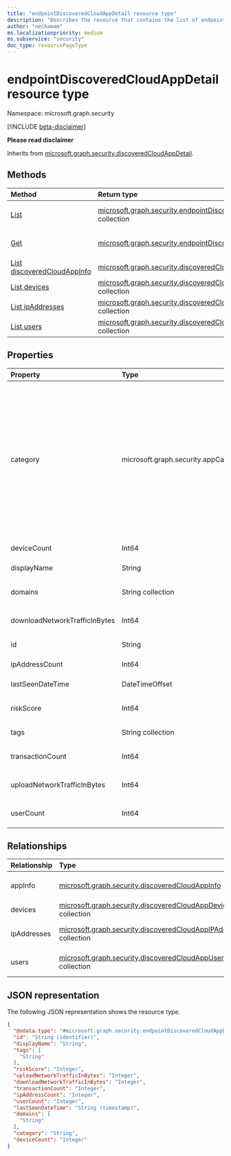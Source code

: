 ```yaml
---
title: "endpointDiscoveredCloudAppDetail resource type"
description: "Describes the resource that contains the list of endpoints accessed by discovered apps."
author: "nechamam"
ms.localizationpriority: medium
ms.subservice: "security"
doc_type: resourcePageType
---
```


# endpointDiscoveredCloudAppDetail resource type

Namespace: microsoft.graph.security

[!INCLUDE [beta-disclaimer](../../includes/beta-disclaimer.md)]

**Please read disclaimer**


Inherits from [microsoft.graph.security.discoveredCloudAppDetail](../resources/security-discoveredcloudappdetail.md).

## Methods
|Method|Return type|Description|
|:---|:---|:---|
|[List](../api/security-endpointdiscoveredcloudappdetail-list.md)|[microsoft.graph.security.endpointDiscoveredCloudAppDetail](../resources/security-endpointdiscoveredcloudappdetail.md) collection|Get a list of the [microsoft.graph.security.endpointDiscoveredCloudAppDetail](../resources/security-endpointdiscoveredcloudappdetail.md) objects and their properties.|
|[Get](../api/security-endpointdiscoveredcloudappdetail-get.md)|[microsoft.graph.security.endpointDiscoveredCloudAppDetail](../resources/security-endpointdiscoveredcloudappdetail.md)|Read the properties and relationships of a [microsoft.graph.security.endpointDiscoveredCloudAppDetail](../resources/security-endpointdiscoveredcloudappdetail.md) object.|
|[List discoveredCloudAppInfo](../api/security-discoveredcloudappdetail-list-appinfo.md)|[microsoft.graph.security.discoveredCloudAppInfo](../resources/security-discoveredcloudappinfo.md) collection|Get the discoveredCloudAppInfo resources from the appInfo navigation property.|
|[List devices](../api/security-endpointdiscoveredcloudappdetail-list-devices.md)|[microsoft.graph.security.discoveredCloudAppDevice](../resources/security-discoveredcloudappdevice.md) collection|Get the discoveredCloudAppDevice resources from the devices navigation property.|
|[List ipAddresses](../api/security-discoveredcloudappdetail-list-ipaddresses.md)|[microsoft.graph.security.discoveredCloudAppIPAddress](../resources/security-discoveredcloudappipaddress.md) collection|Get the discoveredCloudAppIPAddress resources from the ipAddresses navigation property.|
|[List users](../api/security-discoveredcloudappdetail-list-users.md)|[microsoft.graph.security.discoveredCloudAppUser](../resources/security-discoveredcloudappuser.md) collection|Get the discoveredCloudAppUser resources from the users navigation property.|


## Properties
|Property|Type|Description|
|:---|:---|:---|
|category|microsoft.graph.security.appCategory|**These are the list of category of discovered apps** Inherited from [microsoft.graph.security.discoveredCloudAppDetail](../resources/security-discoveredcloudappdetail.md).The possible values are: `security`, `collaboration`, `hostingServices`, `onlineMeetings`, `newsAndEntertainment`, `eCommerce`, `education`, `cloudStorage`, `marketing`, `operationsManagement`, `health`, `advertising`, `productivity`, `accountingAndFinance`, `contentManagement`, `contentSharing`, `businessManagement`, `communications`, `dataAnalytics`, `businessIntelligence`, `webemail`, `codeHosting`, `webAnalytics`, `socialNetwork`, `crm`, `forums`, `humanResourceManagement`, `transportationAndTravel`, `productDesign`, `sales`, `cloudComputingPlatform`, `projectManagement`, `personalInstantMessaging`, `developmentTools`, `itServices`, `supplyChainAndLogistics`, `propertyManagement`, `customerSupport`, `internetOfThings`, `vendorManagementSystems`, `websiteMonitoring`, `generativeAi`, `unknown`, `unknownFutureValue`.|
|deviceCount|Int64|**This is the number of devices accessing discovered apps**|
|displayName|String|**This is the device name** Inherited from [microsoft.graph.security.discoveredCloudAppDetail](../resources/security-discoveredcloudappdetail.md).|
|domains|String collection|**This is the list of domains accessing discovered apps** Inherited from [microsoft.graph.security.discoveredCloudAppDetail](../resources/security-discoveredcloudappdetail.md).|
|downloadNetworkTrafficInBytes|Int64|**This is the amount of download traffic from the devices** Inherited from [microsoft.graph.security.discoveredCloudAppDetail](../resources/security-discoveredcloudappdetail.md).|
|id|String|**This is the ID of the discovered app** Inherited from [microsoft.graph.entity](../resources/entity.md).|
|ipAddressCount|Int64|**This is the IpAddress** Inherited from [microsoft.graph.security.discoveredCloudAppDetail](../resources/security-discoveredcloudappdetail.md).|
|lastSeenDateTime|DateTimeOffset|**This is the App last seen date & time** Inherited from [microsoft.graph.security.discoveredCloudAppDetail](../resources/security-discoveredcloudappdetail.md).|
|riskScore|Int64|**This is the riskscore of the discovered app** Inherited from [microsoft.graph.security.discoveredCloudAppDetail](../resources/security-discoveredcloudappdetail.md).|
|tags|String collection|**This is the discovered app tag** Inherited from [microsoft.graph.security.discoveredCloudAppDetail](../resources/security-discoveredcloudappdetail.md).|
|transactionCount|Int64|**This is the total transanctions on discovered app** Inherited from [microsoft.graph.security.discoveredCloudAppDetail](../resources/security-discoveredcloudappdetail.md).|
|uploadNetworkTrafficInBytes|Int64|**This is the upload traffic on discovered app** Inherited from [microsoft.graph.security.discoveredCloudAppDetail](../resources/security-discoveredcloudappdetail.md).|
|userCount|Int64|**This is the count of users accessing discovered app** Inherited from [microsoft.graph.security.discoveredCloudAppDetail](../resources/security-discoveredcloudappdetail.md).|

## Relationships
|Relationship|Type|Description|
|:---|:---|:---|
|appInfo|[microsoft.graph.security.discoveredCloudAppInfo](../resources/security-discoveredcloudappinfo.md)|**This is the available relationships available** Inherited from [microsoft.graph.security.discoveredCloudAppDetail](../resources/security-discoveredcloudappdetail.md)|
|devices|[microsoft.graph.security.discoveredCloudAppDevice](../resources/security-discoveredcloudappdevice.md) collection|**Represents the devices accessing discovered apps**|
|ipAddresses|[microsoft.graph.security.discoveredCloudAppIPAddress](../resources/security-discoveredcloudappipaddress.md) collection|**Represents the IPAddressses accessing discovered apps** Inherited from [microsoft.graph.security.discoveredCloudAppDetail](../resources/security-discoveredcloudappdetail.md)|
|users|[microsoft.graph.security.discoveredCloudAppUser](../resources/security-discoveredcloudappuser.md) collection|**Represents the users accessing discovered apps** Inherited from [microsoft.graph.security.discoveredCloudAppDetail](../resources/security-discoveredcloudappdetail.md)|

## JSON representation
The following JSON representation shows the resource type.
<!-- {
  "blockType": "resource",
  "keyProperty": "id",
  "@odata.type": "microsoft.graph.security.endpointDiscoveredCloudAppDetail",
  "baseType": "microsoft.graph.security.discoveredCloudAppDetail",
  "openType": false
}
-->
``` json
{
  "@odata.type": "#microsoft.graph.security.endpointDiscoveredCloudAppDetail",
  "id": "String (identifier)",
  "displayName": "String",
  "tags": [
    "String"
  ],
  "riskScore": "Integer",
  "uploadNetworkTrafficInBytes": "Integer",
  "downloadNetworkTrafficInBytes": "Integer",
  "transactionCount": "Integer",
  "ipAddressCount": "Integer",
  "userCount": "Integer",
  "lastSeenDateTime": "String (timestamp)",
  "domains": [
    "String"
  ],
  "category": "String",
  "deviceCount": "Integer"
}
```

